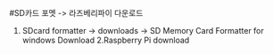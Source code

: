 #SD카드 포멧 -> 라즈베리파이 다운로드
1. SDcard formatter -> downloads -> SD Memory Card Formatter for windows Download
2.Raspberry Pi download
